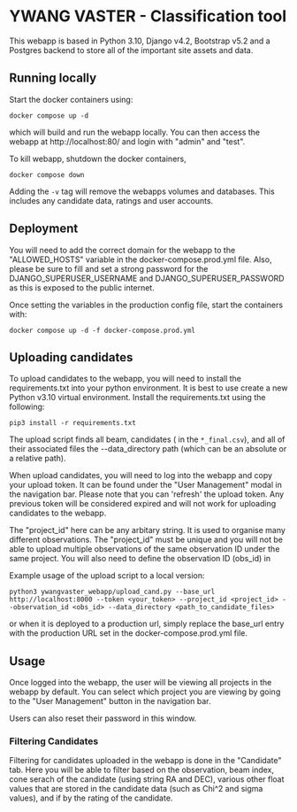 # YWANG VASTER - Classification tool

This webapp is based in Python 3.10, Django v4.2, Bootstrap v5.2 and a Postgres backend to store all of the important site assets and data.

## Running locally

Start the docker containers using:

`docker compose up -d`

which will build and run the webapp locally. You can then access the webapp at http://localhost:80/ and login with "admin" and "test".

To kill webapp, shutdown the docker containers,

`docker compose down`

Adding the `-v` tag will remove the webapps volumes and databases. This includes any candidate data, ratings and user accounts.

## Deployment

You will need to add the correct domain for the webapp to the "ALLOWED_HOSTS" variable in the docker-compose.prod.yml file. Also,
please be sure to fill and set a strong password for the DJANGO_SUPERUSER_USERNAME and DJANGO_SUPERUSER_PASSWORD as this is exposed to the public internet.

Once setting the variables in the production config file, start the containers with:

`docker compose up -d -f docker-compose.prod.yml`

## Uploading candidates

To upload candidates to the webapp, you will need to install the requirements.txt into your python environment. It is best to use create a new Python v3.10 virtual environment. Install the requirements.txt using the following:

`pip3 install -r requirements.txt`

The upload script finds all beam, candidates ( in the `*_final.csv`), and all of their associated files the --data_directory path (which can be an absolute or a relative path).

When upload candidates, you will need to log into the webapp and copy your upload token. It can be found under the "User Management" modal in the navigation bar. Please note that you can 'refresh' the upload token. Any previous token will be considered expired and will not work for uploading candidates to the webapp.

The "project_id" here can be any arbitary string. It is used to organise many different observations. The "project_id" must be unique and you will not be able to upload multiple observations of the same observation ID under the same project. You will also need to define the observation ID (obs_id) in

Example usage of the upload script to a local version:

`python3 ywangvaster_webapp/upload_cand.py --base_url http://localhost:8000 --token <your_token> --project_id <project_id> --observation_id <obs_id> --data_directory <path_to_candidate_files>`

or when it is deployed to a production url, simply replace the base_url entry with the production URL set in the docker-compose.prod.yml file.

## Usage

Once logged into the webapp, the user will be viewing all projects in the webapp by default. You can select which project you are viewing by going to the "User Management" button in the navigation bar.

Users can also reset their password in this window.

### Filtering Candidates

Filtering for candidates uploaded in the webapp is done in the "Candidate" tab. Here you will be able to filter based on the observation, beam index, cone serach of the candidate (using string RA and DEC), various other float values that are stored in the candidate data (such as Chi^2 and sigma values), and if by the rating of the candidate.
